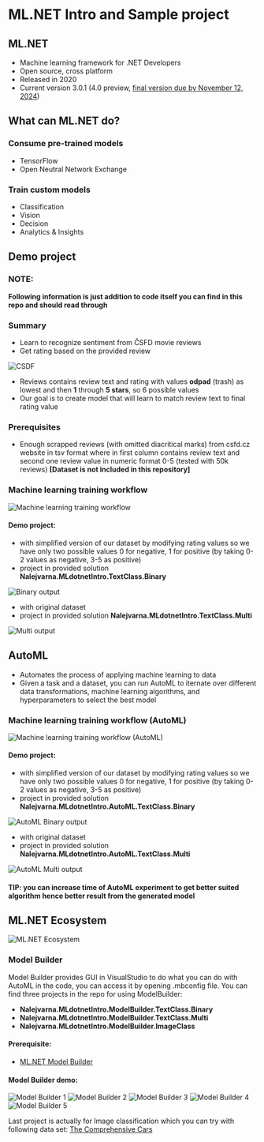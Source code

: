 
#  ML.NET Intro and Sample project

## ML.NET​

-   Machine  learning framework for .NET Developers​ 
-   Open source, cross platform​
-   Released in 2020
-   Current version 3.0.1 (4.0 preview,  [final version due by November 12, 2024](https://github.com/dotnet/machinelearning/milestone/16))

## What can ML.NET do?​

### Consume pre-trained models
-   TensorFlow​
-   Open Neutral Network Exchange
### Train custom models
-   Classification​
-   Vision​
-   Decision​
-   Analytics & Insights
## Demo project
### NOTE: 
**Following information is just addition to code itself you can find in this repo and should read through**
### Summary
- Learn to recognize sentiment from ​ČSFD movie reviews
- Get rating based on the provided review

![CSDF](https://i.ibb.co/z6LXR9t/csfd.png)

- Reviews contains review text and rating with values **odpad** (trash) as lowest and then **1** through **5 stars**, so 6 possible values
- Our goal is to create model that will learn to match review text to final rating value
### Prerequisites
- Enough scrapped reviews (with omitted diacritical marks) from csfd.cz website in tsv format where in first column contains review text and second one review value in numeric format 0-5 (tested with 50k reviews) **[Dataset is not included in this repository]**
### Machine learning training workflow
![Machine learning training workflow](https://i.ibb.co/mN8Vg1w/mlworkflow.png)
#### Demo project:
- with simplified version of our dataset by modifying rating values so we have only two possible values 0 for negative, 1 for positive (by taking 0-2 values as negative, 3-5 as positive)
- project in provided solution **Nalejvarna.MLdotnetIntro.TextClass.Binary**

![Binary output](https://i.ibb.co/94FYgf1/binary.png)

- with original dataset
- project in provided solution **Nalejvarna.MLdotnetIntro.TextClass.Multi**

![Multi output](https://i.ibb.co/SKc1GHQ/multi.png)
## AutoML​
- Automates the process of applying machine learning to data
- Given a task and a dataset, you can run AutoML to iternate over different data transformations, machine learning algorithms, and hyperparameters to select  the  best model
### Machine learning training workflow (AutoML)​
![Machine learning training workflow (AutoML)](https://i.ibb.co/58tXPCK/automlworkflow.png)
#### Demo project:
- with simplified version of our dataset by modifying rating values so we have only two possible values 0 for negative, 1 for positive (by taking 0-2 values as negative, 3-5 as positive)
- project in provided solution **Nalejvarna.MLdotnetIntro.AutoML.TextClass.Binary**

![AutoML Binary output](https://i.ibb.co/h7pcj3Q/automlbinary.png)

- with original dataset
- project in provided solution **Nalejvarna.MLdotnetIntro.AutoML.TextClass.Multi**

![AutoML Multi output](https://i.ibb.co/8b2nYkW/automlmulti.png)

#### TIP: you can increase time of AutoML experiment to get better suited algorithm hence better result from the generated model
## ML.NET Ecosystem
![ML.NET Ecosystem](https://i.ibb.co/WfKhhcF/mlnetecosystem.png)
### Model Builder
Model Builder provides GUI in VisualStudio to do what you can do with AutoML in the code, you can access it by opening .mbconfig file. You can find three projects in the repo for using ModelBuilder:
- **Nalejvarna.MLdotnetIntro.ModelBuilder.TextClass.Binary**
- **Nalejvarna.MLdotnetIntro.ModelBuilder.TextClass.Multi**
- **Nalejvarna.MLdotnetIntro.ModelBuilder.ImageClass**
#### Prerequisite:
- [ML.NET Model Builder](https://dotnet.microsoft.com/en-us/apps/machinelearning-ai/ml-dotnet/model-builder)
#### Model Builder demo:

![Model Builder 1](https://i.ibb.co/18qr1RS/mb1.png)
![Model Builder 2](https://i.ibb.co/GC2Y1Pf/mb2.png)
![Model Builder 3](https://i.ibb.co/kgfvSzJ/mb3.png)
![Model Builder 4](https://i.ibb.co/3zM5cpC/mb4.png)
![Model Builder 5](https://i.ibb.co/n3rwX4k/mb5.png)

Last project is actually for Image classification which you can try with following data set: [The Comprehensive Cars](https://mmlab.ie.cuhk.edu.hk/datasets/comp_cars/)
